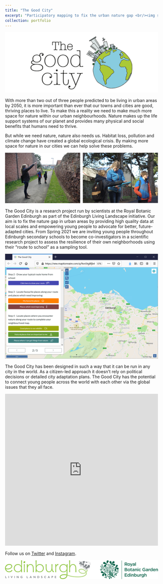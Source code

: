 ```yaml
---
title: "The Good City"
excerpt: "Participatory mapping to fix the urban nature gap <br/><img src='/images/thegoodcityleft.png'>"
collection: portfolio
---
```


![alt text](/images/thegoodcitycentralised.png "The Good City (c) Emma Bush =125x")

With more than two out of three people predicted to be living in urban areas by 2050, it is more important than ever that our towns and cities are good, thriving places to live. To make this a reality we need to make much more space for nature within our urban neighbourhoods. Nature makes up the life support systems of our planet and provides many physical and social benefits that humans need to thrive. 

But while we need nature, nature also needs us. Habitat loss, pollution and climate change have created a global ecological crisis. By making more space for nature in our cities we can help solve these problems. 

![alt text](/images/GoodCityMapping2.png "Dr Emma Bush talking with young people about urban biodiversity (c) Emma Bush =125x")

The Good City is a research project run by scientists at the Royal Botanic Garden Edinburgh as part of the Edinburgh Living Landscape initiative. Our aim is to fix the nature gap in urban areas by providing high quality data at local scales and empowering young people to advocate for better, future-adapted cities. From Spring 2021 we are inviting young people throughout Edinburgh secondary schools to become co-investigators in a scientific research project to assess the resilience of their own neighborhoods using their “route to school” as a sampling tool. 

![alt text](/images/Survey_screenshot.PNG "Mapping activity as core task in online survey (c) Emma Bush =125x")

The Good City has been designed in such a way that it can be run in any city in the world. As a citizen-led approach it doesn’t rely on political decisions or detailed city adaptation plans. The Good City has the potential to connect young people across the world with each other via the global issues that they all face.


<iframe width="760px" height="500px" src="https://sway.office.com/s/L3a6QVLKGKbNNjnH/embed" frameborder="0" marginheight="0" marginwidth="0" max-width="100%" sandbox="allow-forms allow-modals allow-orientation-lock allow-popups allow-same-origin allow-scripts" scrolling="no" style="border: none; max-width: 100%; max-height: 100vh" allowfullscreen mozallowfullscreen msallowfullscreen webkitallowfullscreen></iframe>


Follow us on [Twitter](https://twitter.com/_TheGoodCity) and [Instagram](https://www.instagram.com/_thegoodcity/).

![alt text](/images/ELL_RBGE.png)


